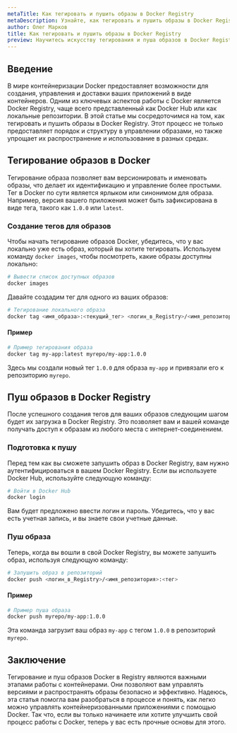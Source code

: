 ```yaml
---
metaTitle: Как тегировать и пушить образы в Docker Registry
metaDescription: Узнайте, как тегировать и пушить образы в Docker Registry - от создания тегов до загрузки их в удаленное хранилище
author: Олег Марков
title: Как тегировать и пушить образы в Docker Registry
preview: Научитесь искусству тегирования и пуша образов в Docker Registry - освоите процесс создания и управления тегами, а также загрузки в облачное хранилище
---
```


## Введение

В мире контейнеризации Docker предоставляет возможности для создания, управления и доставки ваших приложений в виде контейнеров. Одним из ключевых аспектов работы с Docker является Docker Registry, чаще всего представленный как Docker Hub или как локальные репозитории. В этой статье мы сосредоточимся на том, как тегировать и пушить образы в Docker Registry. Этот процесс не только предоставляет порядок и структуру в управлении образами, но также упрощает их распространение и использование в разных средах.

## Тегирование образов в Docker

Тегирование образа позволяет вам версионировать и именовать образы, что делает их идентификацию и управление более простыми. Тег в Docker по сути является ярлыком или синонимом для образа. Например, версия вашего приложения может быть зафиксирована в виде тега, такого как `1.0.0` или `latest`.

### Создание тегов для образов

Чтобы начать тегирование образов Docker, убедитесь, что у вас локально уже есть образ, который вы хотите тегировать. Используем команду `docker images`, чтобы посмотреть, какие образы доступны локально:

```bash
# Вывести список доступных образов
docker images
```

Давайте создадим тег для одного из ваших образов:

```bash
# Тегирование локального образа
docker tag <имя_образа>:<текущий_тег> <логин_в_Registry>/<имя_репозитория>:<новый_тег>
```

#### Пример

```bash
# Пример тегирования образа
docker tag my-app:latest myrepo/my-app:1.0.0
```

Здесь мы создали новый тег `1.0.0` для образа `my-app` и привязали его к репозиторию `myrepo`.

## Пуш образов в Docker Registry

После успешного создания тегов для ваших образов следующим шагом будет их загрузка в Docker Registry. Это позволяет вам и вашей команде получать доступ к образам из любого места с интернет-соединением.

### Подготовка к пушу

Перед тем как вы сможете запушить образ в Docker Registry, вам нужно аутентифицироваться в вашем Docker Registry. Если вы используете Docker Hub, используйте следующую команду:

```bash
# Войти в Docker Hub
docker login
```

Вам будет предложено ввести логин и пароль. Убедитесь, что у вас есть учетная запись, и вы знаете свои учетные данные.

### Пуш образа

Теперь, когда вы вошли в свой Docker Registry, вы можете запушить образ, используя следующую команду:

```bash
# Запушить образ в репозиторий
docker push <логин_в_Registry>/<имя_репозитория>:<тег>
```

#### Пример

```bash
# Пример пуша образа
docker push myrepo/my-app:1.0.0
```

Эта команда загрузит ваш образ `my-app` с тегом `1.0.0` в репозиторий `myrepo`.

## Заключение

Тегирование и пуш образов Docker в Registry являются важными этапами работы с контейнерами. Они позволяют вам управлять версиями и распространять образы безопасно и эффективно. Надеюсь, эта статья помогла вам разобраться в процессе и понять, как легко можно управлять контейнеризованными приложениями с помощью Docker. Так что, если вы только начинаете или хотите улучшить свой процесс работы с Docker, теперь у вас есть прочные основы для этого.